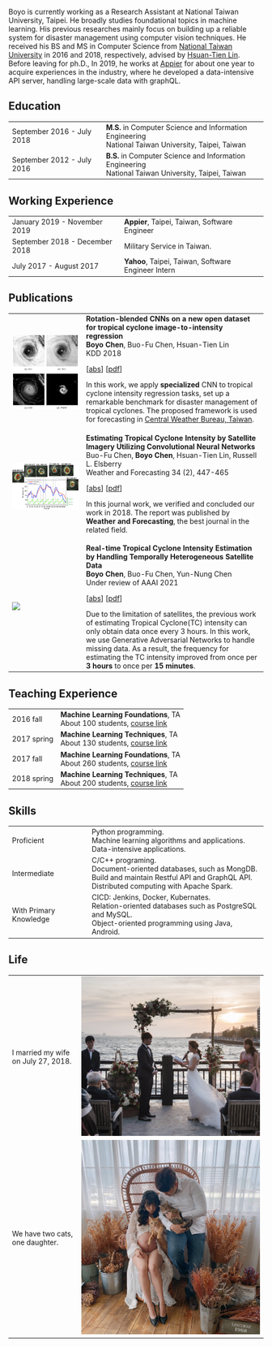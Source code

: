Boyo is currently working as a Research Assistant at National Taiwan University, Taipei. He broadly studies foundational topics in machine learning. His previous researches mainly focus on building up a reliable system for disaster management using computer vision techniques. He received his BS and MS in Computer Science from [National Taiwan University](https://www.csie.ntu.edu.tw/main.php) in 2016 and 2018, respectively, advised by [Hsuan-Tien Lin](https://www.csie.ntu.edu.tw/~htlin/). Before leaving for ph.D., In 2019, he works at [Appier](https://www.appier.com/) for about one year to acquire experiences in the industry, where he developed a data-intensive API server, handling large-scale data with graphQL.


## <i class="fa fa-chevron-right"></i> Education

<table class="table table-hover">
  <tr>
    <td class="col-md-3">September 2016 - July 2018</td>
    <td>
        <strong>M.S.</strong> in Computer Science and Information Engineering
        <br>
      National Taiwan University, Taipei, Taiwan
    </td>
  </tr>
  <tr>
    <td class="col-md-3">September 2012 - July 2016</td>
    <td>
        <strong>B.S.</strong> in Computer Science and Information Engineering
        <br>
      National Taiwan University, Taipei, Taiwan
    </td>
  </tr>
</table>


## <i class="fa fa-chevron-right"></i> Working Experience
<table class="table table-hover">
  <tr>
    <td class='col-md-5'>January 2019 - November 2019</td>
    <td>
      <strong>Appier</strong>, Taipei, Taiwan, Software Engineer
    </td>
  </tr>
  <tr>
    <td class='col-md-5'>September 2018 - December 2018</td>
    <td>Military Service in Taiwan.</td>
  </tr>
  <tr>
    <td class='col-md-5'>July 2017 - August 2017</td>
    <td><strong>Yahoo</strong>, Taipei, Taiwan, Software Engineer Intern</td>
  </tr>
</table>


## <i class="fa fa-chevron-right"></i> Publications

<table class="table table-hover">
  <tr>
  <td class="col-md-3"><img src="images/publications/chen2018rotation.png"/></td>
  <td>
      <strong>Rotation-blended CNNs on a new open dataset for tropical cyclone image-to-intensity regression</strong><br>
      <strong>Boyo Chen</strong>, Buo-Fu Chen, Hsuan-Tien Lin<br>
      KDD 2018<br>
      
  [<a href='javascript:;'
      onclick='$("#abs_chen2018rotation").toggle()'>abs</a>] [<a href='https://www.csie.ntu.edu.tw/~htlin/paper/doc/kdd18tcir.pdf' target='_blank'>pdf</a>] <br>
      
  <div id="abs_chen2018rotation" style="text-align: justify; display: none" markdown="1">
  Tropical cyclone (TC) is a type of severe weather systems that occur in tropical regions. Accurate estimation of TC intensity is crucial for disaster management. Moreover, the intensity estimation task is the key to understand and forecast the behavior of TCs better. Recently, the task has begun to attract attention from not only meteorologists but also data scientists. Nevertheless, it is hard to stimulate joint research between both types of scholars without a benchmark dataset to work on together. In this work, we release a such a benchmark dataset, which is a new open dataset collected from satellite remote sensing, for the TC-image-to-intensity estimation task. We also propose a novel model to solve this task based on the convolutional neural network (CNN). We discover that the usual CNN, which is mature for object recognition, requires several modifications when being used for the intensity estimation task. Furthermore, we combine the domain knowledge of meteorologists, such as the rotation- invariance of TCs, into our model design to reach better performance. Experimental results on the released benchmark dataset verify that the proposed model is among the most accurate models that can be used for TC intensity estimation, while being relatively more stable across all situations. The results demonstrate the potential of applying data science for meteorology study.
  </div>

  In this work, we apply <strong>specialized</strong> CNN to tropical cyclone intensity regression tasks, set up a remarkable benchmark for disaster management of tropical cyclones. The proposed framework is used for forecasting in <a href="https://www.cwb.gov.tw/eng/">Central Weather Bureau, Taiwan</a>.
  </td>
  </tr>

  <tr>
  <td class="col-md-3"><img src="images/publications/chen2019estimating.png"/></td>
  <td>
      <strong>Estimating Tropical Cyclone Intensity by Satellite Imagery Utilizing Convolutional Neural Networks</strong><br>
      Buo-Fu Chen, <strong>Boyo Chen</strong>, Hsuan-Tien Lin, Russell L. Elsberry<br>
      Weather and Forecasting 34 (2), 447-465<br>
      
  [<a href='javascript:;'
      onclick='$("#abs_chen2019estimating").toggle()'>abs</a>] [<a href='https://journals.ametsoc.org/waf/article/34/2/447/291' target='_blank'>pdf</a>] <br>
      
  <div id="abs_chen2019estimating" style="text-align: justify; display: none" markdown="1">
  Accurately estimating tropical cyclone (TC) intensity is one of the most critical steps in TC forecasting and disaster warning/management. For over 40 years, the Dvorak technique (and several improved versions) has been applied for estimating TC intensity by forecasters worldwide. However, the operational Dvorak techniques primarily used in various agencies have several deficiencies, such as inherent subjectivity leading to inconsistent intensity estimates within various basins. This collaborative study between meteorologists and data scientists has developed a deep-learning model using satellite imagery to estimate TC intensity. The conventional convolutional neural network (CNN), which is a mature technology for object classification, requires several modifications when being used for directly estimating TC intensity (a regression task). Compared to the Dvorak technique, the CNN model proposed here is objective and consistent among various basins; it has been trained with satellite infrared brightness temperature and microwave rain-rate data from 1097 global TCs during 2003–14 and optimized with data from 188 TCs during 2015–16. This paper also introduces an upgraded version that further improves the accuracy by using additional TC information (i.e., basin, day of year, local time, longitude, and latitude) and applying a postsmoothing procedure. An independent testing dataset of 94 global TCs during 2017 has been used to evaluate the model performance. A root-mean-square intensity difference of 8.39 kt (1 kt ≈ 0.51 m s−1) is achieved relative to the best track intensities. For a subset of 482 samples analyzed with reconnaissance observations, a root-mean-square intensity difference of 8.79 kt is achieved.
  </div>

  In this journal work, we verified and concluded our work in 2018. The report was published by <strong>Weather and Forecasting</strong>, the best journal in the related field.
  </td>
  </tr>

  <tr>
  <td class="col-md-3"><img src="images/publications/chen2021real.gif"/></td>
  <td>
      <strong>Real-time Tropical Cyclone Intensity Estimation by Handling Temporally Heterogeneous Satellite Data</strong><br>
      <strong>Boyo Chen</strong>, Buo-Fu Chen, Yun-Nung Chen<br>
      Under review of AAAI 2021<br>
      
  [<a href='javascript:;'
      onclick='$("#abs_chen2021real").toggle()'>abs</a>] [<a href='https://arxiv.org/abs/2010.14977' target='_blank'>pdf</a>] <br>
      
  <div id="abs_chen2021real" style="text-align: justify; display: none" markdown="1">
  Analyzing big geophysical observational data collected by multiple advanced sensors on various satellite platforms promotes our understanding of the geophysical system. For instance, convolutional neural networks (CNN) have achieved great success in estimating tropical cyclone (TC) intensity based on satellite data with fixed temporal frequency (e.g., 3 h). However, to achieve more timely (under 30 min) and accurate TC intensity estimates, a deep learning model is demanded to handle temporally-heterogeneous satellite observations. Specifically, infrared (IR1) and water vapor (WV) images are available under every 15 minutes, while passive microwave rain rate (PMW) is available for about every 3 hours. Meanwhile, the visible (VIS) channel is severely affected by noise and sunlight intensity, making it difficult to be utilized. Therefore, we propose a novel framework that combines generative adversarial network (GAN) with CNN. The model utilizes all data, including VIS and PMW information, during the training phase and eventually uses only the high-frequent IR1 and WV data for providing intensity estimates during the predicting phase. Experimental results demonstrate that the hybrid GAN-CNN framework achieves comparable precision to the state-of-the-art models, while possessing the capability of increasing the maximum estimation frequency from 3 hours to less than 15 minutes.
  </div>
  Due to the limitation of satellites, the previous work of estimating Tropical Cyclone(TC) intensity can only obtain data once every 3 hours. In this work, we use Generative Adversarial Networks to handle missing data. As a result, the frequency for estimating the TC intensity improved from once per <strong>3 hours</strong> to once per <strong>15 minutes</strong>.
  </td>
  </tr>
</table>


## <i class="fa fa-chevron-right"></i> Teaching Experience

<table class="table table-hover">
  <tr>
    <td class='col-md-2'>2016 fall</td>
    <td>
      <strong>Machine Learning Foundations</strong>, TA<br>
      About 100 students, <a href="https://www.csie.ntu.edu.tw/~htlin/course/mlfound16fall">course link</a>
    </td>
  </tr>
  <tr>
    <td class='col-md-2'>2017 spring</td>
    <td>
      <strong>Machine Learning Techniques</strong>, TA<br>
      About 130 students, <a href="https://www.csie.ntu.edu.tw/~htlin/course/mltech17spring">course link</a>
    </td>
  </tr>
  <tr>
    <td class='col-md-2'>2017 fall</td>
    <td>
      <strong>Machine Learning Foundations</strong>, TA<br>
      About 260 students, <a href="https://www.csie.ntu.edu.tw/~htlin/course/mlfound17fall">course link</a>
    </td>
  </tr>
  <tr>
    <td class='col-md-2'>2018 spring</td>
    <td>
      <strong>Machine Learning Techniques</strong>, TA<br>
      About 200 students, <a href="https://www.csie.ntu.edu.tw/~htlin/course/mltech18spring">course link</a>
    </td>
  </tr>
</table>


## <i class="fa fa-chevron-right"></i> Skills

<table class="table table-hover">
  <tr>
    <td class='col-md-3'>Proficient</td>
    <td>
      Python programming.<br>
      Machine learning algorithms and applications.<br>
      Data-intensive applications.
    </td>
  </tr>
  <tr>
    <td class='col-md-3'>Intermediate</td>
    <td>
      C/C++ programing.<br>
      Document-oriented databases, such as MongDB.<br>
      Build and maintain Restful API and GraphQL API.<br>
      Distributed computing with Apache Spark.
    </td>
  </tr>
  <tr>
    <td class='col-md-3'>With Primary Knowledge</td>
    <td>
      CICD: Jenkins, Docker, Kubernates.<br>
      Relation-oriented databases such as PostgreSQL and MySQL.<br>
      Object-oriented programming using Java, Android.
    </td>
  </tr>
</table>


## <i class="fa fa-chevron-right"></i> Life

<table class="table table-hover">
  <tr>
    <td class='col-md-3'>I married my wife on July 27, 2018.</td>
    <td class='col-md-1'>
      <a href="/images/wedding_large.png">
        <img src="images/wedding.png"/>
      </a>
    </td>
  </tr>
  <tr>
    <td class='col-md-3'>We have two cats, one daughter.</td>
    <td class='col-md-1'>
      <a href="/images/family.png">
        <img src="images/family.png"/>
      </a>
    </td>
  </tr>
</table>
